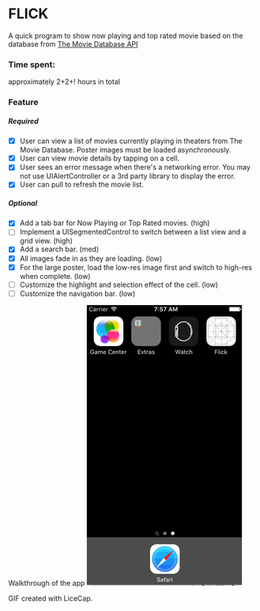# FLICK

A quick program to show now playing and top rated movie based on the database from [The Movie Database API](http://docs.themoviedb.apiary.io/)

### Time spent:
approximately 2+2+! hours in total

### Feature
##### Required
* [x] User can view a list of movies currently playing in theaters from The Movie Database. Poster images must be loaded asynchronously.
* [x] User can view movie details by tapping on a cell.
* [x] User sees an error message when there's a networking error. You may not use UIAlertController or a 3rd party library to display the error.
* [x] User can pull to refresh the movie list.

##### Optional
* [x] Add a tab bar for Now Playing or Top Rated movies. (high)
* [ ] Implement a UISegmentedControl to switch between a list view and a grid view. (high)
* [x] Add a search bar. (med)
* [x] All images fade in as they are loading. (low)
* [x] For the large poster, load the low-res image first and switch to high-res when complete. (low)
* [ ] Customize the highlight and selection effect of the cell. (low)
* [ ] Customize the navigation bar. (low)

Walkthrough of the app
![App Walkthrough](https://raw.githubusercontent.com/liemlyquan/Flick/master/gif/Flick.gif)

GIF created with LiceCap.